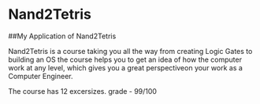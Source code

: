 # Nand2Tetris
##My Application of Nand2Tetris

<p>
Nand2Tetris is a course taking you all the way from creating Logic Gates to building an OS
the course helps you to get an idea of how the computer work at any level, which gives you a great perspectiveon your work as a Computer Engineer.
</p>

The course has 12 excersizes.
grade - 99/100
